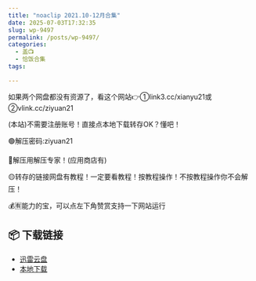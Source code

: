 ```yaml
---
title: "noaclip 2021.10-12月合集"
date: 2025-07-03T17:32:35
slug: wp-9497
permalink: /posts/wp-9497/
categories:
  - 盖📺
  - 恰饭合集
tags:

---
```


如果两个网盘都没有资源了，看这个网站👉①link3.cc/xianyu21或②vlink.cc/ziyuan21

(本站)不需要注册账号！直接点本地下载转存OK？懂吧！

🟢解压密码:ziyuan21

🔵解压用解压专家！(应用商店有)

🟡转存的链接网盘有教程！一定要看教程！按教程操作！不按教程操作你不会解压！

💰🈶能力的宝，可以点左下角赞赏支持一下网站运行

## 📦 下载链接
- [迅雷云盘](https://blziyuan21.com/pay-download/9497?key=2f7bd1914a&down_id=0)
- [本地下载](https://blziyuan21.com/pay-download/9497?key=2f7bd1914a&down_id=1)

